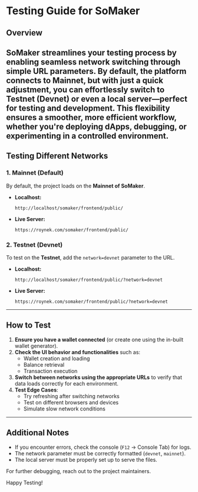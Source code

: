 # Testing Guide for SoMaker

## Overview
SoMaker streamlines your testing process by enabling seamless network switching through simple URL parameters. By default, the platform connects to Mainnet, but with just a quick adjustment, you can effortlessly switch to Testnet (Devnet) or even a local server—perfect for testing and development. This flexibility ensures a smoother, more efficient workflow, whether you're deploying dApps, debugging, or experimenting in a controlled environment.
---

## Testing Different Networks

### 1. **Mainnet (Default)**
By default, the project loads on the **Mainnet of SoMaker**.

- **Localhost:**  
  ```
  http://localhost/somaker/frontend/public/
  ```
- **Live Server:**  
  ```
  https://roynek.com/somaker/frontend/public/
  ```

### 2. **Testnet (Devnet)**
To test on the **Testnet**, add the `network=devnet` parameter to the URL.

- **Localhost:**  
  ```
  http://localhost/somaker/frontend/public/?network=devnet
  ```
- **Live Server:**  
  ```
  https://roynek.com/somaker/frontend/public/?network=devnet
  ```

<!-- ### 3. **Local Server with Testnet**
For testing on a **local server** while connected to the **Testnet**, use the `server=local` parameter.

- **Localhost:**  
  ```
  http://localhost/somaker/frontend/public/?network=devnet&server=local
  ```
 -->
---

## How to Test
1. **Ensure you have a wallet connected** (or create one using the in-built wallet generator).
2. **Check the UI behavior and functionalities** such as:
   - Wallet creation and loading
   - Balance retrieval
   - Transaction execution
3. **Switch between networks using the appropriate URLs** to verify that data loads correctly for each environment.
4. **Test Edge Cases**:
   - Try refreshing after switching networks
   - Test on different browsers and devices
   - Simulate slow network conditions

---

## Additional Notes
- If you encounter errors, check the console (`F12` → Console Tab) for logs.
- The network parameter must be correctly formatted (`devnet`, `mainnet`).
- The local server must be properly set up to serve the files.

For further debugging, reach out to the project maintainers.

Happy Testing!